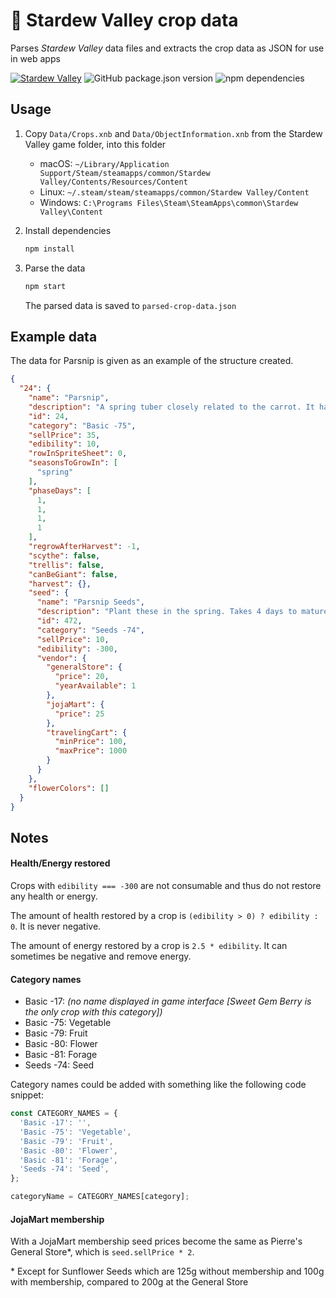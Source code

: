 # :seedling: Stardew Valley crop data

Parses *Stardew Valley* data files and extracts the crop data as JSON for use in web apps

[![Stardew Valley](https://img.shields.io/badge/stardew_valley-v1.4.5-blue.svg)](https://stardewvalleywiki.com/Version_History#1.4.5)
![GitHub package.json version](https://img.shields.io/github/package-json/v/polarstoat/stardew-crop-data)
![npm dependencies](https://img.shields.io/david/polarstoat/stardew-crop-data)

## Usage

1. Copy `Data/Crops.xnb` and `Data/ObjectInformation.xnb` from the Stardew Valley game folder, into this folder
   * macOS: `~/Library/Application Support/Steam/steamapps/common/Stardew Valley/Contents/Resources/Content`
   * Linux: `~/.steam/steam/steamapps/common/Stardew Valley/Content`
   * Windows: `C:\Programs Files\Steam\SteamApps\common\Stardew Valley\Content`
1. Install dependencies

   ```sh
   npm install
   ```

1. Parse the data

   ```sh
   npm start
   ```

   The parsed data is saved to `parsed-crop-data.json`

## Example data

The data for Parsnip is given as an example of the structure created.

```json
{
  "24": {
    "name": "Parsnip",
    "description": "A spring tuber closely related to the carrot. It has an earthy taste and is full of nutrients.",
    "id": 24,
    "category": "Basic -75",
    "sellPrice": 35,
    "edibility": 10,
    "rowInSpriteSheet": 0,
    "seasonsToGrowIn": [
      "spring"
    ],
    "phaseDays": [
      1,
      1,
      1,
      1
    ],
    "regrowAfterHarvest": -1,
    "scythe": false,
    "trellis": false,
    "canBeGiant": false,
    "harvest": {},
    "seed": {
      "name": "Parsnip Seeds",
      "description": "Plant these in the spring. Takes 4 days to mature.",
      "id": 472,
      "category": "Seeds -74",
      "sellPrice": 10,
      "edibility": -300,
      "vendor": {
        "generalStore": {
          "price": 20,
          "yearAvailable": 1
        },
        "jojaMart": {
          "price": 25
        },
        "travelingCart": {
          "minPrice": 100,
          "maxPrice": 1000
        }
      }
    },
    "flowerColors": []
  }
}
```

## Notes

#### Health/Energy restored

Crops with `edibility === -300` are not consumable and thus do not restore any health or energy.

The amount of health restored by a crop is `(edibility > 0) ? edibility : 0`. It is never negative.

The amount of energy restored by a crop is `2.5 * edibility`. It can sometimes be negative and remove energy.

#### Category names

* Basic -17: *(no name displayed in game interface [Sweet Gem Berry is the only crop with this category])*
* Basic -75: Vegetable
* Basic -79: Fruit
* Basic -80: Flower
* Basic -81: Forage
* Seeds -74: Seed

Category names could be added with something like the following code snippet:

```js
const CATEGORY_NAMES = {
  'Basic -17': '',
  'Basic -75': 'Vegetable',
  'Basic -79': 'Fruit',
  'Basic -80': 'Flower',
  'Basic -81': 'Forage',
  'Seeds -74': 'Seed',
};

categoryName = CATEGORY_NAMES[category];
```

#### JojaMart membership

With a JojaMart membership seed prices become the same as Pierre's General Store*, which is `seed.sellPrice * 2`.

\* Except for Sunflower Seeds which are 125g without membership and 100g with membership, compared to 200g at the General Store

